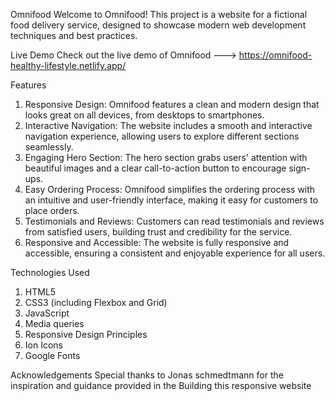 Omnifood
Welcome to Omnifood! This project is a website for a fictional food delivery service, designed to showcase modern web development techniques and best practices.


Live Demo
Check out the live demo of Omnifood ---> https://omnifood-healthy-lifestyle.netlify.app/


Features
1) Responsive Design: Omnifood features a clean and modern design that looks great on all devices, from desktops to smartphones.
2) Interactive Navigation: The website includes a smooth and interactive navigation experience, allowing users to explore different sections seamlessly.
3) Engaging Hero Section: The hero section grabs users' attention with beautiful images and a clear call-to-action button to encourage sign-ups.
4) Easy Ordering Process: Omnifood simplifies the ordering process with an intuitive and user-friendly interface, making it easy for customers to place orders.
5) Testimonials and Reviews: Customers can read testimonials and reviews from satisfied users, building trust and credibility for the service.
6) Responsive and Accessible: The website is fully responsive and accessible, ensuring a consistent and enjoyable experience for all users.


Technologies Used
1) HTML5
2) CSS3 (including Flexbox and Grid)
3) JavaScript
4) Media queries
5) Responsive Design Principles
6) Ion Icons
7) Google Fonts


Acknowledgements
Special thanks to Jonas schmedtmann for the inspiration and guidance provided in the Building this responsive website
